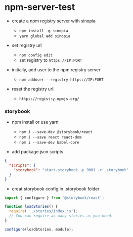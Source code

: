 # npm-server-test

- create a npm registry server with sinopia
    - ```npm install -g sinopia```
    - ```yarn global add sinopia```

- set registry url
    - ```npm config edit```
    - set registry to ```https://IP:PORT```

- initially, add user to the npm registry server
    - ```npm adduser --registry https://IP:PORT```

- reset the registry url
    - ```https://registry.npmjs.org/```

### storybook
- npm install or use yarn
    - ```npm i --save-dev @storybook/react```
    - ```npm i --save react react-dom```
    - ```npm i --save-dev babel-core```

- add package.json scripts
```json
{
  "scripts": {
    "storybook": "start-storybook -p 9001 -c .storybook"
  }
}
```

- creat storybook config in .storybook folder
```javascript
import { configure } from '@storybook/react';

function loadStories() {
  require('../stories/index.js');
  // You can require as many stories as you need.
}

configure(loadStories, module);
```